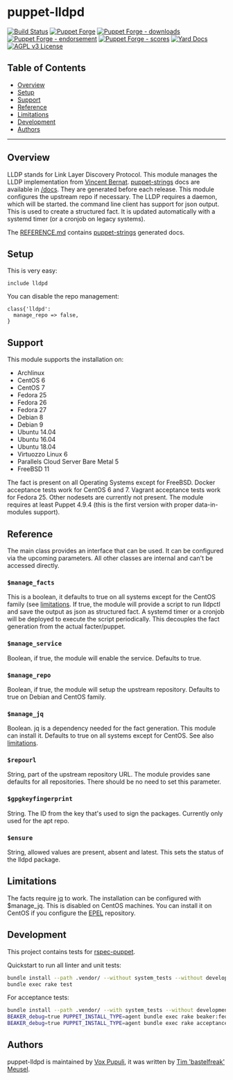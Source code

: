 # puppet-lldpd

[![Build Status](https://travis-ci.org/voxpupuli/puppet-lldpd.svg?branch=master)](https://travis-ci.org/voxpupuli/puppet-lldpd)
[![Puppet Forge](https://img.shields.io/puppetforge/v/puppet/lldpd.svg)](https://forge.puppetlabs.com/puppet/lldpd)
[![Puppet Forge - downloads](https://img.shields.io/puppetforge/dt/puppet/lldpd.svg)](https://forge.puppetlabs.com/puppet/lldpd)
[![Puppet Forge - endorsement](https://img.shields.io/puppetforge/e/puppet/lldpd.svg)](https://forge.puppetlabs.com/puppet/lldpd)
[![Puppet Forge - scores](https://img.shields.io/puppetforge/f/puppet/lldpd.svg)](https://forge.puppetlabs.com/puppet/lldpd)
[![Yard Docs](https://img.shields.io/badge/yard-docs-blue.svg)](https://voxpupuli.org/puppet-lldpd)
[![AGPL v3 License](https://img.shields.io/github/license/voxpupuli/puppet-lldpd.svg)](LICENSE)

## Table of Contents

* [Overview](#overview)
* [Setup](#setup)
* [Support](#support)
* [Reference](#reference)
* [Limitations](#limitations)
* [Development](#development)
* [Authors](#authors)

----

## Overview

LLDP stands for Link Layer Discovery Protocol. This module manages the LLDP
implementation from [Vincent Bernat](https://vincentbernat.github.io/lldpd/).
[puppet-strings](https://github.com/puppetlabs/puppet-strings#puppet-strings)
docs are available in [/docs](/docs). They are generated before each release.
This module configures the upstream repo if necessary. The LLDP requires a
daemon, which will be started. the command line client has support for json
output. This is used to create a structured fact. It is updated automatically
with a systemd timer (or a cronjob on legacy systems).

The [REFERENCE.md](REFERENCE.md) contains [puppet-strings](https://github.com/puppetlabs/puppet-strings#puppet-strings)
generated docs.

## Setup

This is very easy:

```puppet
include lldpd
```

You can disable the repo management:

```puppet
class{'lldpd':
  manage_repo => false,
}
```

## Support

This module supports the installation on:

* Archlinux
* CentOS 6
* CentOS 7
* Fedora 25
* Fedora 26
* Fedora 27
* Debian 8
* Debian 9
* Ubuntu 14.04
* Ubuntu 16.04
* Ubuntu 18.04
* Virtuozzo Linux 6
* Parallels Cloud Server Bare Metal 5
* FreeBSD 11

The fact is present on all Operating Systems except for FreeBSD. Docker
acceptance tests work for CentOS 6 and 7. Vagrant acceptance tests work for
Fedora 25. Other nodesets are currently not present. The module requires at
least Puppet 4.9.4 (this is the first version with proper data-in-modules
support).


## Reference

The main class provides an interface that can be used. It can be configured via
the upcoming parameters. All other classes are internal and can't be accessed
directly.

### `$manage_facts`

This is a boolean, it defaults to true on all systems except for the CentOS
family (see [limitations](#limitations). If true, the module will provide
a script to run lldpctl and save the output as json as structured fact. A
systemd timer or a cronjob will be deployed to execute the script periodically.
This decouples the fact generation from the actual facter/puppet.

### `$manage_service`

Boolean, if true, the module will enable the service. Defaults to true.

### `$manage_repo`

Boolean, if true, the module will setup the upstream repository. Defaults to
true on Debian and CentOS family.

### `$manage_jq`

Boolean. jq is a dependency needed for the fact generation. This module can
install it. Defaults to true on all systems except for CentOS. See also
[limitations](#limitations).

### `$repourl`

String, part of the upstream repository URL. The module provides sane defaults
for all repositories. There should be no need to set this parameter.

### `$gpgkeyfingerprint`
String. The ID from the key that's used to sign the packages. Currently only
used for the apt repo.

### `$ensure`

String, allowed values are present, absent and latest. This sets the status of
the lldpd package.

## Limitations

The facts require [jq](https://stedolan.github.io/jq/) to work. The installation
can be configured with $manage\_jq. This is disabled on CentOS machines. You
can install it on CentOS if you configure the [EPEL](https://fedoraproject.org/wiki/EPEL)
repository.

## Development

This project contains tests for [rspec-puppet](http://rspec-puppet.com/).

Quickstart to run all linter and unit tests:

```bash
bundle install --path .vendor/ --without system_tests --without development --without release
bundle exec rake test
```

For acceptance tests:

```bash
bundle install --path .vendor/ --with system_tests --without development --without release
BEAKER_debug=true PUPPET_INSTALL_TYPE=agent bundle exec rake beaker:fedora-25-x64
BEAKER_debug=true PUPPET_INSTALL_TYPE=agent bundle exec rake acceptance BEAKER_set=docker/centos-7
```

## Authors

puppet-lldpd is maintained by [Vox Pupuli](https://voxpupuli.org), it was written by [Tim 'bastelfreak' Meusel](https://github.com/bastelfreak).
